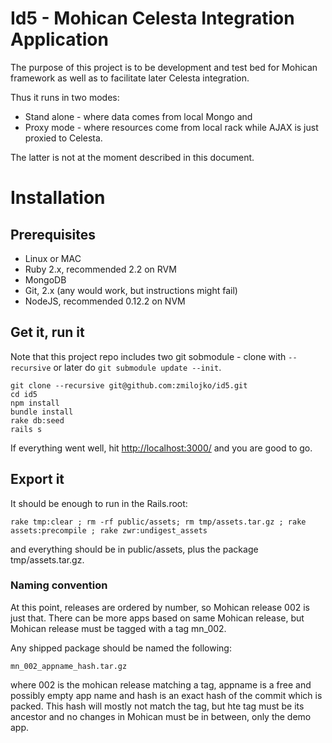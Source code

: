 # Id5 - Mohican Celesta Integration Application

The purpose of this project is to be development and test bed for Mohican framework
as well as to facilitate later Celesta integration.

Thus it runs in two modes:

* Stand alone - where data comes from local Mongo and
* Proxy mode - where resources come from local rack while AJAX is just proxied to Celesta.

The latter is not at the moment described in this document.

# Installation

## Prerequisites

* Linux or MAC
* Ruby 2.x, recommended 2.2 on RVM
* MongoDB
* Git, 2.x (any would work, but instructions might fail)
* NodeJS, recommended 0.12.2 on NVM

## Get it, run it

Note that this project repo includes two git sobmodule - clone with `--recursive` or later do `git submodule update --init`.

    git clone --recursive git@github.com:zmilojko/id5.git
    cd id5
    npm install
    bundle install
    rake db:seed
    rails s

If everything went well, hit [http://localhost:3000/]() and you are good to go.

## Export it

It should be enough to run in the Rails.root:

    rake tmp:clear ; rm -rf public/assets; rm tmp/assets.tar.gz ; rake assets:precompile ; rake zwr:undigest_assets

and everything should be in public/assets, plus the package tmp/assets.tar.gz.

### Naming convention

At this point, releases are ordered by number, so Mohican release 002 is just
that. There can be more apps based on same Mohican release, but Mohican release
must be tagged with a tag mn_002.

Any shipped package should be named the following:

    mn_002_appname_hash.tar.gz

where 002 is the mohican release matching a tag, appname is a free and
possibly empty app name and hash is an exact hash of the commit which is packed.
This hash will mostly not match the tag, but hte tag must be its ancestor and
no changes in Mohican must be in between, only the demo app.
